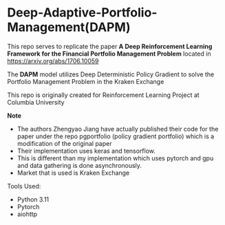 # Deep-Adaptive-Portfolio-Management(DAPM)
This repo serves to replicate the paper __A Deep Reinforcement Learning Framework for the Financial Portfolio Management Problem__
located in https://arxiv.org/abs/1706.10059

The __DAPM__ model utilizes Deep Deterministic Policy Gradient to solve the Portfolio Management Problem in the Kraken Exchange

This repo is originally created for Reinforcement Learning Project at Columbia University

__Note__
- The authors Zhengyao Jiang have actually published their code for the paper under the repo pgportfolio (policy gradient portfolio) which is a modification of the original paper
- Their implementation uses keras and tensorflow.
- This is different than my implementation which uses pytorch and gpu and data gathering is done asynchronously.
- Market that is used is Kraken Exchange

Tools Used:
- Python 3.11
- Pytorch
- aiohttp
